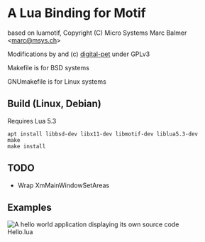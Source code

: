 # A Lua Binding for Motif

based on luamotif,
Copyright (C) Micro Systems Marc Balmer \<marc@msys.ch\>

Modifications by and (c) [digital-pet](https://github.com/digital-pet/) under GPLv3

Makefile is for BSD systems

GNUmakefile is for Linux systems

## Build (Linux, Debian)

Requires Lua 5.3

    apt install libbsd-dev libx11-dev libmotif-dev liblua5.3-dev
    make
    make install

## TODO

- Wrap XmMainWindowSetAreas

## Examples


![A hello world application displaying its own source code](https://i.imgur.com/Pt2GRbr.png)<br>Hello.lua

